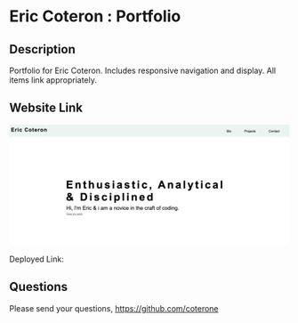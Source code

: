# Eric Coteron : Portfolio

## Description
Portfolio for Eric Coteron. Includes responsive navigation and display. All items link appropriately.

## Website Link

![screenshot](assets/images/screenshot.png) 

Deployed Link:


## Questions
Please send your questions, https://github.com/coterone